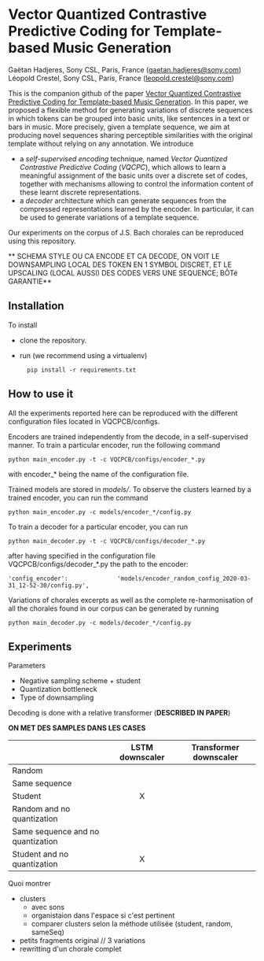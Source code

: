 # Vector Quantized Contrastive Predictive Coding for Template-based Music Generation
Gaëtan Hadjeres, Sony CSL, Paris, France (gaetan.hadjeres@sony.com)\
Léopold Crestel, Sony CSL, Paris, France (leopold.crestel@sony.com)

This is the companion github of the paper 
[Vector Quantized Contrastive Predictive Coding for Template-based Music Generation](www.google.com).
In this paper, we proposed a flexible method for generating variations of discrete sequences 
in which tokens can be grouped into basic units, like sentences in a text or bars in music.
More precisely, given a template sequence, we aim at producing novel sequences sharing perceptible similarities 
with the original template without relying on any annotation.
We introduce 
 - a *self-supervised encoding* technique, named *Vector Quantized Contrastive Predictive Coding* (*VQCPC*), 
which allows to learn a meaningful assignment of the basic units over a discrete set of codes,
together with  mechanisms allowing to control the information content of these learnt discrete representations.
- a *decoder* architecture which can generate sequences from the compressed representations learned by the encoder.
In particular, it can be used to generate variations of a template sequence.
 
Our experiments on the corpus of J.S. Bach chorales can be reproduced using this repository.

** SCHEMA STYLE OU CA ENCODE ET CA DECODE, ON VOIT LE DOWNSAMPLING LOCAL DES TOKEN EN 1 SYMBOL DISCRET,
 ET LE UPSCALING (LOCAL AUSSI) DES CODES VERS UNE SEQUENCE; BÔTé GARANTIE** 


## Installation
To install
- clone the repository.
- run (we recommend using a virtualenv) 
        
        pip install -r requirements.txt
        
## How to use it
All the experiments reported here can be reproduced with the different configuration files located in VQCPCB/configs.

Encoders are trained independently from the decode, in a self-supervised manner.
To train a particular encoder, run the following command

    python main_encoder.py -t -c VQCPCB/configs/encoder_*.py

with encoder_* being the name of the configuration file. 

Trained models are stored in *models/*.
To observe the clusters learned by a trained encoder, you can run the command

    python main_encoder.py -c models/encoder_*/config.py
    
To train a decoder for a particular encoder, you can run

    python main_decoder.py -t -c VQCPCB/configs/decoder_*.py 
    
after having specified in the configuration file VQCPCB/configs/decoder_*.py the path to the encoder:

    'config_encoder':              'models/encoder_random_config_2020-03-31_12-52-30/config.py',
    
Variations of chorales excerpts 
as well as the complete re-harmonisation of all the chorales found in our corpus can be generated by running

    python main_decoder.py -c models/decoder_*/config.py 

## Experiments
Parameters
- Negative sampling scheme + student
- Quantization bottleneck
- Type of downsampling

Decoding is done with a relative transformer (**DESCRIBED IN PAPER**)

**ON MET DES SAMPLES DANS LES CASES**

|       |  LSTM downscaler | Transformer downscaler  
| :--- |:---:| :---:
| Random      | |
| Same sequence | |
| Student | X |
| Random and no quantization | |
| Same sequence and no quantization |  |
| Student and no quantization| X | 

Quoi montrer
- clusters
    - avec sons
    - organistaion dans l'espace si c'est pertinent
    - comparer clusters selon la méthode utilisée (student, random, sameSeq)
- petits fragments original // 3 variations
- rewritting d'un chorale complet
